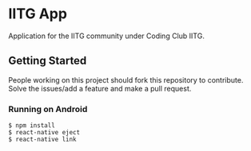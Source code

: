 # IITG App

Application for the IITG community under Coding Club IITG.

## Getting Started

People working on this project should fork this repository to contribute.
Solve the issues/add a feature and make a pull request.

### Running on Android

```
$ npm install
$ react-native eject
$ react-native link
```

